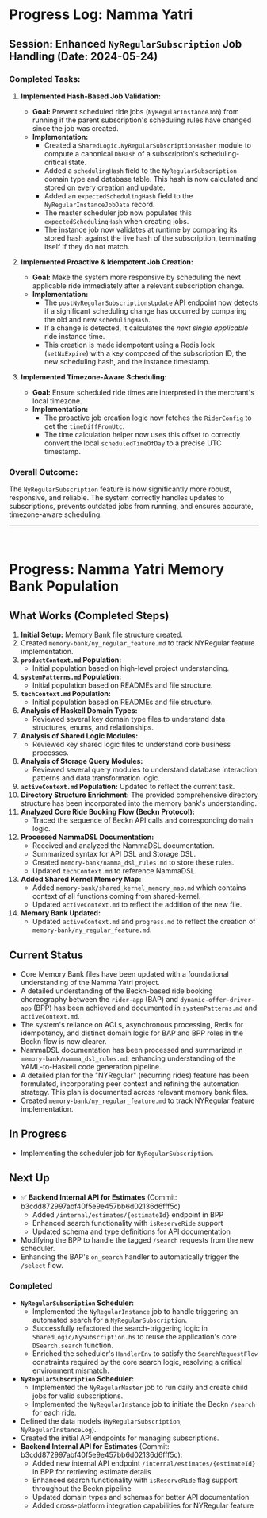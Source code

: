 # Progress Log: Namma Yatri

## Session: Enhanced `NyRegularSubscription` Job Handling (Date: 2024-05-24)

### Completed Tasks:

1.  **Implemented Hash-Based Job Validation:**
    *   **Goal:** Prevent scheduled ride jobs (`NyRegularInstanceJob`) from running if the parent subscription's scheduling rules have changed since the job was created.
    *   **Implementation:**
        *   Created a `SharedLogic.NyRegularSubscriptionHasher` module to compute a canonical `DbHash` of a subscription's scheduling-critical state.
        *   Added a `schedulingHash` field to the `NyRegularSubscription` domain type and database table. This hash is now calculated and stored on every creation and update.
        *   Added an `expectedSchedulingHash` field to the `NyRegularInstanceJobData` record.
        *   The master scheduler job now populates this `expectedSchedulingHash` when creating jobs.
        *   The instance job now validates at runtime by comparing its stored hash against the live hash of the subscription, terminating itself if they do not match.

2.  **Implemented Proactive & Idempotent Job Creation:**
    *   **Goal:** Make the system more responsive by scheduling the next applicable ride immediately after a relevant subscription change.
    *   **Implementation:**
        *   The `postNyRegularSubscriptionsUpdate` API endpoint now detects if a significant scheduling change has occurred by comparing the old and new `schedulingHash`.
        *   If a change is detected, it calculates the *next single applicable* ride instance time.
        *   This creation is made idempotent using a Redis lock (`setNxExpire`) with a key composed of the subscription ID, the new scheduling hash, and the instance timestamp.

3.  **Implemented Timezone-Aware Scheduling:**
    *   **Goal:** Ensure scheduled ride times are interpreted in the merchant's local timezone.
    *   **Implementation:**
        *   The proactive job creation logic now fetches the `RiderConfig` to get the `timeDiffFromUtc`.
        *   The time calculation helper now uses this offset to correctly convert the local `scheduledTimeOfDay` to a precise UTC timestamp.

### Overall Outcome:
The `NyRegularSubscription` feature is now significantly more robust, responsive, and reliable. The system correctly handles updates to subscriptions, prevents outdated jobs from running, and ensures accurate, timezone-aware scheduling.

---
<br>

# Progress: Namma Yatri Memory Bank Population

## What Works (Completed Steps)
1.  **Initial Setup:** Memory Bank file structure created.
2.  Created `memory-bank/ny_regular_feature.md` to track NYRegular feature implementation.
3.  **`productContext.md` Population:**
    -   Initial population based on high-level project understanding.
4.  **`systemPatterns.md` Population:**
    -   Initial population based on READMEs and file structure.
5.  **`techContext.md` Population:**
    -   Initial population based on READMEs and file structure.
6.  **Analysis of Haskell Domain Types:**
    -   Reviewed several key domain type files to understand data structures, enums, and relationships.
7.  **Analysis of Shared Logic Modules:**
    -   Reviewed key shared logic files to understand core business processes.
8.  **Analysis of Storage Query Modules:**
    -   Reviewed several query modules to understand database interaction patterns and data transformation logic.
9.  **`activeContext.md` Population:** Updated to reflect the current task.
10. **Directory Structure Enrichment:** The provided comprehensive directory structure has been incorporated into the memory bank's understanding.
11. **Analyzed Core Ride Booking Flow (Beckn Protocol):**
    *   Traced the sequence of Beckn API calls and corresponding domain logic.
12. **Processed NammaDSL Documentation:**
    *   Received and analyzed the NammaDSL documentation.
    *   Summarized syntax for API DSL and Storage DSL.
    *   Created `memory-bank/namma_dsl_rules.md` to store these rules.
    *   Updated `techContext.md` to reference NammaDSL.
13. **Added Shared Kernel Memory Map:**
    * Added `memory-bank/shared_kernel_memory_map.md` which contains context of all functions coming from shared-kernel.
    * Updated `activeContext.md` to reflect the addition of the new file.
14. **Memory Bank Updated:**
    * Updated `activeContext.md` and `progress.md` to reflect the creation of `memory-bank/ny_regular_feature.md`.

## Current Status
-   Core Memory Bank files have been updated with a foundational understanding of the Namma Yatri project.
-   A detailed understanding of the Beckn-based ride booking choreography between the `rider-app` (BAP) and `dynamic-offer-driver-app` (BPP) has been achieved and documented in `systemPatterns.md` and `activeContext.md`.
-   The system's reliance on ACLs, asynchronous processing, Redis for idempotency, and distinct domain logic for BAP and BPP roles in the Beckn flow is now clearer.
-   NammaDSL documentation has been processed and summarized in `memory-bank/namma_dsl_rules.md`, enhancing understanding of the YAML-to-Haskell code generation pipeline.
-   A detailed plan for the "NYRegular" (recurring rides) feature has been formulated, incorporating peer context and refining the automation strategy. This plan is documented across relevant memory bank files.
- Created `memory-bank/ny_regular_feature.md` to track NYRegular feature implementation.

## In Progress
-   Implementing the scheduler job for `NyRegularSubscription`.

## Next Up
-   ✅ **Backend Internal API for Estimates** (Commit: b3cdd872997abf40f5e9e457bb6d02136d6fff5c)
    - Added `/internal/estimates/{estimateId}` endpoint in BPP
    - Enhanced search functionality with `isReserveRide` support
    - Updated schema and type definitions for API documentation
-   Modifying the BPP to handle the tagged `/search` requests from the new scheduler.
-   Enhancing the BAP's `on_search` handler to automatically trigger the `/select` flow.

### Completed
-   **`NyRegularSubscription` Scheduler:**
    -   Implemented the `NyRegularInstance` job to handle triggering an automated search for a `NyRegularSubscription`.
    -   Successfully refactored the search-triggering logic in `SharedLogic/NySubscription.hs` to reuse the application's core `DSearch.search` function.
    -   Enriched the scheduler's `HandlerEnv` to satisfy the `SearchRequestFlow` constraints required by the core search logic, resolving a critical environment mismatch.
-   **`NyRegularSubscription` Scheduler:**
    -   Implemented the `NyRegularMaster` job to run daily and create child jobs for valid subscriptions.
    -   Implemented the `NyRegularInstance` job to initiate the Beckn `/search` for each ride.
-   Defined the data models (`NyRegularSubscription`, `NyRegularInstanceLog`).
-   Created the initial API endpoints for managing subscriptions.
-   **Backend Internal API for Estimates** (Commit: b3cdd872997abf40f5e9e457bb6d02136d6fff5c):
    -   Added new internal API endpoint `/internal/estimates/{estimateId}` in BPP for retrieving estimate details
    -   Enhanced search functionality with `isReserveRide` flag support throughout the Beckn pipeline
    -   Updated domain types and schemas for better API documentation
    -   Added cross-platform integration capabilities for NYRegular feature
